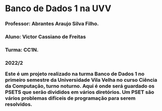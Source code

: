 <h1>Banco de Dados 1 na UVV</h1>

<h3> Professor: Abrantes Araujo Silva Filho. </h3>
<h3> Aluno: Victor Cassiano de Freitas </h3>
<h3> Turma: CC1N. </h3>
<h3> 2022/2 </3>

<p>Este é um projeto realizado na turma Banco de Dados 1 no primeiro semestre da Universidade Vila Velha no curso Ciência da Computação, turno noturno. Aqui é onde será guardado os PSETS que serão divididos em vários diretórios. Um PSET são vários problemas difíceis de programação para serem resolvidos.</p>